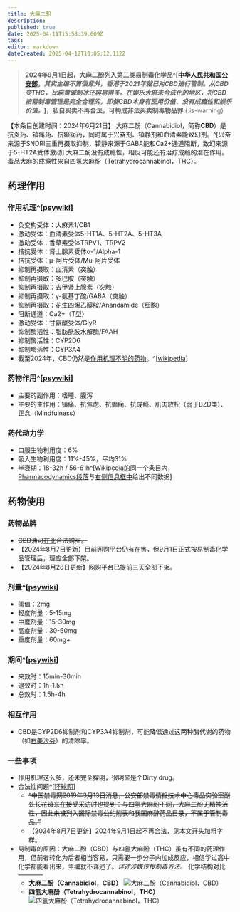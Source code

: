```yaml
---
title: 大麻二酚
description: 
published: true
date: 2025-04-11T15:58:39.009Z
tags: 
editor: markdown
dateCreated: 2025-04-12T10:05:12.112Z
---
```


> **2024年9月1日起，大麻二酚列入第二类易制毒化学品^[[中华人民共和国公安部](https://www.mps.gov.cn/n6557558/c9690580/content.html)。*其实主编不算很意外，香港于2021年就已对CBD进行管制。从CBD变THC，比麻黄碱制冰还容易得多。在娱乐大麻未合法化的地区，将CBD按易制毒管理是完全合理的，即使CBD本身有医用价值、没有成瘾性和娱乐价值。*]，私自买卖不再合法，可构成非法买卖制毒物品罪**
{.is-warning}

【本条目创建时间：2024年6月21日】
大麻二酚（Cannabidiol，简称**CBD**）是抗炎药、镇痛药、抗癫痫药，同时属于兴奋剂、镇静剂和血清素能致幻剂。^[兴奋来源于SNDRI三重再摄取抑制，镇静来源于GABA能和Ca2+通道阻断，致幻来源于5-HT2A受体激动]
大麻二酚没有成瘾性，相反可能还有治疗成瘾的潜在作用。毒品大麻的成瘾性来自四氢大麻酚（Tetrahydrocannabinol，THC）。
## 药理作用
### 作用机理^[[psywiki](https://m.psychonautwiki.org/wiki/Cannabidiol#Pharmacology)]
- 负变构受体：大麻素1/CB1
- 激动受体：血清素受体5-HT1A、5-HT2A、5-HT3A
- 激动受体：香草素受体TRPV1、TRPV2
- 拮抗受体：肾上腺素受体α-1/Alpha-1
- 拮抗受体：μ-阿片受体/Mu-阿片受体
- 抑制再摄取：血清素（突触）
- 抑制再摄取：多巴胺（突触）
- 抑制再摄取：去甲肾上腺素（突触）
- 抑制再摄取：γ-氨基丁酸/GABA（突触）
- 抑制再摄取：花生四烯乙醇胺/Anandamide（细胞）
- 阻断通道：Ca2+（T型）
- 激动受体：甘氨酸受体/GlyR
- 抑制酶活性：脂肪酰胺水解酶/FAAH
- 抑制酶活性：CYP2D6
- 抑制酶活性：CYP3A4
- 截至2024年，CBD仍然是[作用机理不明的药物](/%E7%B4%A2%E5%BC%95/#%E4%BD%9C%E7%94%A8%E6%9C%BA%E7%90%86%E4%B8%8D%E6%98%8E%E7%9A%84%E8%8D%AF%E7%89%A9%E7%B4%A2%E5%BC%95-1)。^[[wikipedia](https://en.wikipedia.org/wiki/Cannabidiol#Pharmacology)]
### 药物作用^[[psywiki](https://m.psychonautwiki.org/wiki/Cannabidiol#Subjective_effects)]
- 主要的副作用：嗜睡、腹泻
- 主要的主作用：镇痛、抗焦虑、抗癫痫、抗成瘾、肌肉放松（弱于BZD类）、正念（Mindfulness）
### 药代动力学
- 口服生物利用度：6%
- 吸入生物利用度：11%-45%，平均31%
- 半衰期：18-32h / 56-61h^[Wikipedia的同一个条目内，[Pharmacodynamics段落](https://en.wikipedia.org/wiki/Cannabidiol#Pharmacodynamics)与[右侧信息框中](https://en.wikipedia.org/wiki/Cannabidiol)给出不同数据]
## 药物使用
### 药物品牌
- <s>CBD油可[在此](https://s.taobao.com/search?_input_charset=utf-8&page=1&q=cbd%E6%B2%B9)合法购买。</s>
- 【2024年8月7日更新】目前网购平台仍有在售，但9月1日正式按易制毒化学品管理后，理应全部下架。
- 【2024年8月28日更新】网购平台已提前三天全部下架。
### 剂量^[[psywiki](https://m.psychonautwiki.org/wiki/Cannabidiol)]
- 阈值：2mg
- 轻度剂量：5-15mg
- 中度剂量：15-30mg
- 高度剂量：30-60mg
- 重度剂量：60mg+
### 期间^[[psywiki](https://m.psychonautwiki.org/wiki/Cannabidiol)]
- 来效时：15min-30min
- 退效时：1h-1.5h
- 总效时：1.5h-4h
### 相互作用
- CBD是CYP2D6抑制剂和CYP3A4抑制剂，可能降低通过这两种酶代谢的药物（如[右美沙芬](/DXM/)）的清除率。
### 一些事项
- 作用机理这么多，还未完全探明，很明显是个Dirty drug。
- 合法性问题^[[环球网](https://mbd.baidu.com/newspage/data/landingsuper?rs=2639036589&ruk=vUw2_BPaSRk545CBduh9Hw&pageType=1&_refluxos=a0&context=%7B%22nid%22%3A%22news_10315651313484525824%22,%22ssid%22%3A%22a2dcg550f01000000%22%7D)]
  - <s>“中国禁毒网2019年3月13日消息，公安部禁毒情报技术中心毒品实验室副处长花镇东在接受采访时也提到：与四氢大麻酚不同，大麻二酚无精神活性，因此未被列入国际禁毒公约附表和我国麻醉药品目录，不属于管制毒品。”</s>
  - 【2024年8月7日更新】2024年9月1日起不再合法，见本文开头加粗字样。
- 易制毒的原因：大麻二酚（CBD）与四氢大麻酚（THC）虽有不同的药理作用，但前者转化为后者相当容易，只需要一步分子内加成反应，相信学过高中化学都能看出来，主编就不详述了。*详述涉嫌传授制毒方法。* 化学结构对比————
  - **大麻二酚（Cannabidiol，CBD）** ![大麻二酚（Cannabidiol，CBD）](/imgs/cbd结构.jpg)
  - **四氢大麻酚（Tetrahydrocannabinol，THC）** ![四氢大麻酚（Tetrahydrocannabinol，THC）](/imgs/thc结构.jpg)

